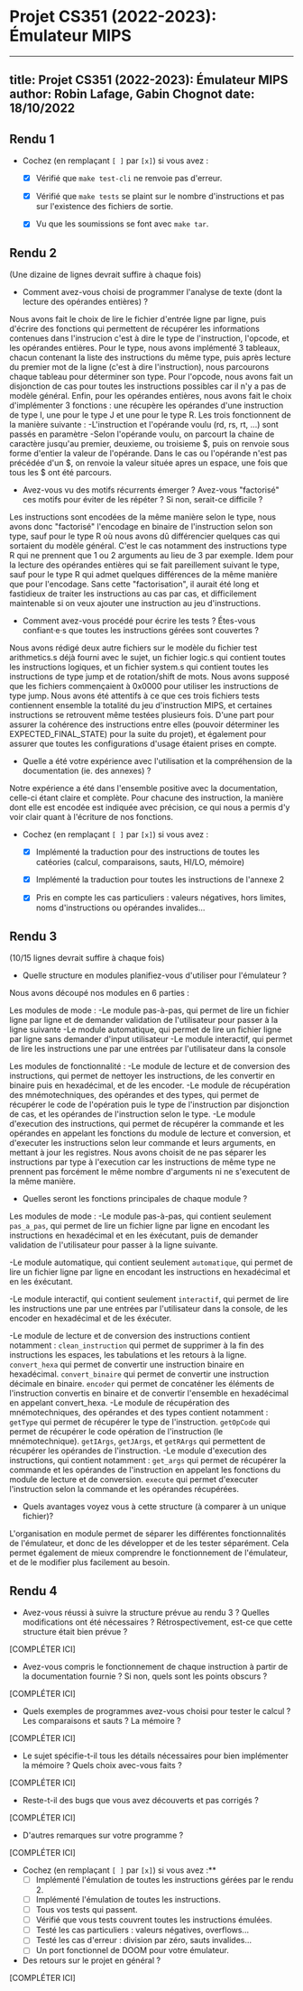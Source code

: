 # Projet CS351 (2022-2023): Émulateur MIPS

---
title: Projet CS351 (2022-2023): Émulateur MIPS
author: Robin Lafage, Gabin Chognot
date: 18/10/2022
---

## Rendu 1

* Cochez (en remplaçant `[ ]` par `[x]`) si vous avez :
  - [x] Vérifié que `make test-cli` ne renvoie pas d'erreur.
  - [x] Vérifié que `make tests` se plaint sur le nombre d'instructions et pas
      sur l'existence des fichiers de sortie.
  - [x] Vu que les soumissions se font avec `make tar`.


## Rendu 2

(Une dizaine de lignes devrait suffire à chaque fois)

* Comment avez-vous choisi de programmer l'analyse de texte (dont la lecture
des opérandes entières) ?

Nous avons fait le choix de lire le fichier d'entrée ligne par ligne, puis d'écrire des fonctions qui permettent de récupérer les informations contenues dans l'instrucion c'est à dire le type de l'instruction, l'opcode, et les opérandes entières.
Pour le type, nous avons implémenté 3 tableaux, chacun contenant la liste des instructions du même type, puis après lecture du premier mot de la ligne (c'est à dire l'instruction), nous parcourons chaque tableau pour déterminer son type.
Pour l'opcode, nous avons fait un disjonction de cas pour toutes les instructions possibles car il n'y a pas de modèle général.
Enfin, pour les opérandes entières, nous avons fait le choix d'implémenter 3 fonctions : une récupère les opérandes d'une instruction de type I, une pour le type J et une pour le type R. Les trois fonctionnent de la manière suivante :
-L'instruction et l'opérande voulu (rd, rs, rt, ...) sont passés en paramètre
-Selon l'opérande voulu, on parcourt la chaine de caractère jusqu'au premier, deuxieme, ou troisieme $, puis on renvoie sous forme d'entier la valeur de l'opérande. Dans le cas ou l'opérande n'est pas précédée d'un $, on renvoie la valeur située apres un espace, une fois que tous les $ ont été parcours.

* Avez-vous vu des motifs récurrents émerger ? Avez-vous "factorisé" ces motifs
pour éviter de les répéter ? Si non, serait-ce difficile ?

Les instructions sont encodées de la même manière selon le type, nous avons donc "factorisé" l'encodage en binaire de l'instruction selon son type, sauf pour le type R où nous avons dû différencier quelques cas qui sortaient du modèle général. C'est le cas notamment des instructions type R qui ne prennent que 1 ou 2 arguments au lieu de 3 par exemple.
Idem pour la lecture des opérandes entières qui se fait pareillement suivant le type, sauf pour le type R qui admet quelques différences de la même manière que pour l'encodage.
Sans cette "factorisation", il aurait été long et fastidieux de traiter les instructions au cas par cas, et difficilement maintenable si on veux ajouter une instruction au jeu d'instructions.

* Comment avez-vous procédé pour écrire les tests ? Étes-vous confiant·e·s que
toutes les instructions gérées sont couvertes ? 

Nous avons rédigé deux autre fichiers sur le modèle du fichier test arithmetics.s déjà fourni avec le sujet, un fichier logic.s qui contient toutes les instructions logiques, et un fichier system.s qui contient toutes les instructions de type jump et de rotation/shift de mots. Nous avons supposé que les fichiers commençaient à 0x0000 pour utiliser les instructions de type jump.
Nous avons été attentifs à ce que ces trois fichiers tests contiennent ensemble la totalité du jeu d'instruction MIPS, et certaines instructions se retrouvent même testées plusieurs fois. D'une part pour assurer la cohérence des instructions entre elles (pouvoir déterminer les EXPECTED_FINAL_STATE) pour la suite du projet), et également pour assurer que toutes les configurations d'usage étaient prises en compte.


* Quelle a été votre expérience avec l'utilisation et la compréhension de la
documentation (ie. des annexes) ?

Notre expérience a été dans l'ensemble positive avec la documentation, celle-ci étant claire et complète. Pour chacune des instruction, la manière dont elle est encodée est indiquée avec précision, ce qui nous a permis d'y voir clair quant à l'écriture de nos fonctions.

* Cochez (en remplaçant `[ ]` par `[x]`) si vous avez :
  - [x] Implémenté la traduction pour des instructions de toutes les catéories
      (calcul, comparaisons, sauts, HI/LO, mémoire)
  - [x] Implémenté la traduction pour toutes les instructions de l'annexe 2
  - [x] Pris en compte les cas particuliers : valeurs négatives, hors limites,
      noms d'instructions ou opérandes invalides...


## Rendu 3

(10/15 lignes devrait suffire à chaque fois)

* Quelle structure en modules planifiez-vous d'utiliser pour l'émulateur ?

Nous avons découpé nos modules en 6 parties :

Les modules de mode :
  -Le module pas-à-pas, qui permet de lire un fichier ligne par ligne et de demander validation de l'utilisateur pour passer à la ligne suivante
  -Le module automatique, qui permet de lire un fichier ligne par ligne sans demander d'input utilisateur
  -Le module interactif, qui permet de lire les instructions une par une entrées par l'utilisateur dans la console

Les modules de fonctionnalité :
  -Le module de lecture et de conversion des instructions, qui permet de nettoyer les instructions, de les convertir en binaire puis en hexadécimal, et de les encoder.
  -Le module de récupération des mnémotechniques, des opérandes et des types, qui permet de récupérer le code de l'opération puis le type de l'instruction par disjonction de cas, et les opérandes de l'instruction selon le type.
  -Le module d'execution des instructions, qui permet de récupérer la commande et les opérandes en appelant les fonctions du module de lecture et conversion, et d'executer les instructions selon leur commande et leurs arguments, en mettant à jour les registres. Nous avons choisit de ne pas séparer les instructions par type à l'execution car les instructions de même type ne prennent pas forcément le même nombre d'arguments ni ne s'executent de la même manière.


* Quelles seront les fonctions principales de chaque module ?

Les modules de mode :
  -Le module pas-à-pas, qui contient seulement `pas_a_pas`, qui permet de lire un fichier ligne par ligne en encodant les instructions en hexadécimal et en les éxécutant, puis de demander validation de l'utilisateur pour passer à la ligne suivante.

  -Le module automatique, qui contient seulement `automatique`, qui permet de lire un fichier ligne par ligne en encodant les instructions en hexadécimal et en les éxécutant.

  -Le module interactif, qui contient seulement `interactif`, qui permet de lire les instructions une par une entrées par l'utilisateur dans la console, de les encoder en hexadécimal et de les éxécuter.

  -Le module de lecture et de conversion des instructions contient notamment :
    `clean_instruction` qui permet de supprimer à la fin des instructions les espaces, les tabulations et les retours à la ligne.
    `convert_hexa` qui permet de convertir une instruction binaire en hexadécimal.
    `convert_binaire` qui permet de convertir une instruction décimale en binaire.
    `encoder` qui permet de concaténer les éléments de l'instruction convertis en binaire et de convertir l'ensemble en hexadécimal en appelant convert_hexa.
  -Le module de récupération des mnémotechniques, des opérandes et des types contient notamment :
    `getType` qui permet de récupérer le type de l'instruction.
    `getOpCode` qui permet de récupérer le code opération de l'instruction (le mnémotechnique).
    `getIArgs`, `getJArgs`, et `getRArgs` qui permettent de récupérer les opérandes de l'instruction.
  -Le module d'execution des instructions, qui contient notamment :
    `get_args` qui permet de récupérer la commande et les opérandes de l'instruction en appelant les fonctions du module de lecture et de conversion.
    `execute` qui permet d'executer l'instruction selon la commande et les opérandes récupérées.


* Quels avantages voyez vous à cette structure (à comparer à un unique fichier)?

L'organisation en module permet de séparer les différentes fonctionnalités de l'émulateur, et donc de les développer et de les tester séparément. Cela permet également de mieux comprendre le fonctionnement de l'émulateur, et de le modifier plus facilement au besoin.


## Rendu 4

* Avez-vous réussi à suivre la structure prévue au rendu 3 ? Quelles
modifications ont été nécessaires ? Rétrospectivement, est-ce que cette
structure était bien prévue ?

[COMPLÉTER ICI]

* Avez-vous compris le fonctionnement de chaque instruction à partir de la
documentation fournie ? Si non, quels sont les points obscurs ?

[COMPLÉTER ICI]

* Quels exemples de programmes avez-vous choisi pour tester le calcul ? Les
comparaisons et sauts ? La mémoire ?

[COMPLÉTER ICI]

* Le sujet spécifie-t-il tous les détails nécessaires pour bien implémenter la
mémoire ? Quels choix avec-vous faits ?

[COMPLÉTER ICI]

* Reste-t-il des bugs que vous avez découverts et pas corrigés ?

[COMPLÉTER ICI]

* D'autres remarques sur votre programme ?

[COMPLÉTER ICI]

* Cochez (en remplaçant `[ ]` par `[x]`) si vous avez :**
  - [ ] Implémenté l'émulation de toutes les instructions gérées par le rendu 2.
  - [ ] Implémenté l'émulation de toutes les instructions.
  - [ ] Tous vos tests qui passent.
  - [ ] Vérifié que vous tests couvrent toutes les instructions émulées.
  - [ ] Testé les cas particuliers : valeurs négatives, overflows...
  - [ ] Testé les cas d'erreur : division par zéro, sauts invalides...
  - [ ] Un port fonctionnel de DOOM pour votre émulateur.

* Des retours sur le projet en général ?

[COMPLÉTER ICI]
